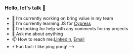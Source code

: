 ### Hello, let's talk 👋



- 🔭 I’m currently working on bring value in my team  
- 🌱 I’m currently learning JS for [Cypress](https://www.npmjs.com/package/cypress-downloadfile)
- 🤔 I’m looking for help with any comments for my projects 
- 💬 Ask me about anything
- 📫 How to reach me:[Linkedin](https://www.linkedin.com/in/ilia-pavlov-ny34722/), [Email](iliapavlov314@gmail.com)
- ⚡ Fun fact: I like ping pong!
-->
